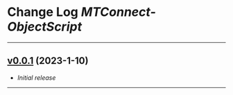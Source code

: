 # Change Log *MTConnect-ObjectScript*

---

## [v0.0.1](https://github.com/phil1436/MTConnect-ObjectScript/tree/0.0.1) (2023-1-10)

* *Initial release*

---
